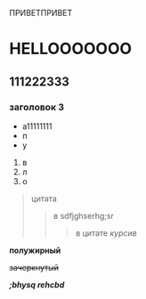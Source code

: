 ПРИВЕТПРИВЕТ
# HELLOOOOOOO
## 111222333
### заголовок 3
* а11111111
* п
* у

1. в
6. л
9. о
> цитата
>>  в sdfjghserhg;sr
>>> в цитате
*курсив*

**полужирный**

~~зачеркнутый~~

__*;bhysq rehcbd*__
